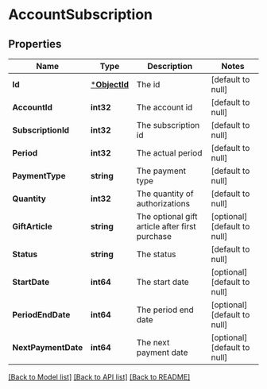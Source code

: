 # AccountSubscription

## Properties
Name | Type | Description | Notes
------------ | ------------- | ------------- | -------------
**Id** | [***ObjectId**](ObjectId.md) | The id | [default to null]
**AccountId** | **int32** | The account id | [default to null]
**SubscriptionId** | **int32** | The subscription id | [default to null]
**Period** | **int32** | The actual period | [default to null]
**PaymentType** | **string** | The payment type | [default to null]
**Quantity** | **int32** | The quantity of authorizations | [default to null]
**GiftArticle** | **string** | The optional gift article after first purchase | [optional] [default to null]
**Status** | **string** | The status | [default to null]
**StartDate** | **int64** | The start date | [optional] [default to null]
**PeriodEndDate** | **int64** | The period end date | [optional] [default to null]
**NextPaymentDate** | **int64** | The next payment date | [optional] [default to null]

[[Back to Model list]](../README.md#documentation-for-models) [[Back to API list]](../README.md#documentation-for-api-endpoints) [[Back to README]](../README.md)


